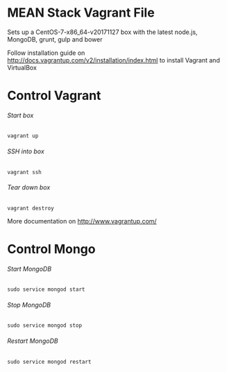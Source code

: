 MEAN Stack Vagrant File
=========

Sets up a CentOS-7-x86_64-v20171127 box with the latest node.js, MongoDB, grunt, gulp and bower

Follow installation guide on http://docs.vagrantup.com/v2/installation/index.html to install Vagrant and VirtualBox

Control Vagrant
===================

###### Start box
```Shell
vagrant up
```

###### SSH into box
```Shell
vagrant ssh
```

###### Tear down box
```Shell
vagrant destroy
```

More documentation on http://www.vagrantup.com/


Control Mongo
===================

###### Start MongoDB
```Shell
sudo service mongod start
```

###### Stop MongoDB
```Shell
sudo service mongod stop
```

###### Restart MongoDB
```Shell
sudo service mongod restart
```